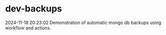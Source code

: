 # dev-backups
2024-11-18 20:23:02 Demonstration of automatic mongo db backups using workflow and actions.
